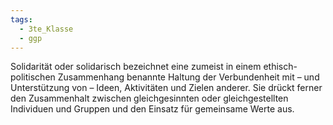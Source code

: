 ```yaml
---
tags:
  - 3te_Klasse
  - ggp
---
```

Solidarität oder solidarisch bezeichnet eine zumeist in einem ethisch-politischen Zusammenhang benannte Haltung der Verbundenheit mit – und Unterstützung von – Ideen, Aktivitäten und Zielen anderer. Sie drückt ferner den Zusammenhalt zwischen gleichgesinnten oder gleichgestellten Individuen und Gruppen und den Einsatz für gemeinsame Werte aus.